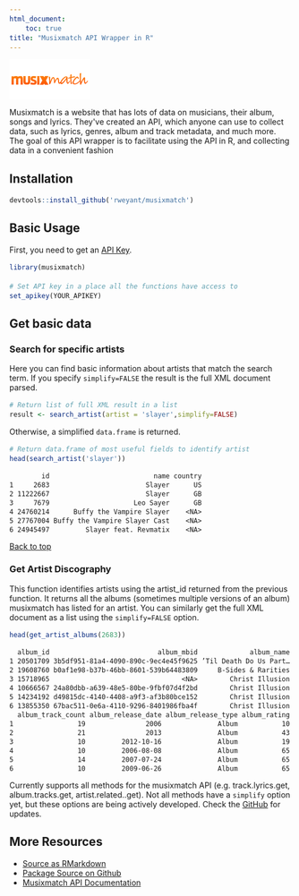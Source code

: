 ```yaml
---
html_document:
    toc: true
title: "Musixmatch API Wrapper in R"
---
```





<img src="figure/unnamed-chunk-1-1.png" title="plot of chunk unnamed-chunk-1" alt="plot of chunk unnamed-chunk-1" style="display: block; margin: auto auto auto 0;" />

Musixmatch is a website that has lots of data on musicians, their album, songs and lyrics.  They've created an API, which anyone can use to collect data, such as lyrics, genres, album and track metadata, and much more.  The goal of this API wrapper is to facilitate using the API in R, and collecting data in a convenient fashion

## Installation


```r
devtools::install_github('rweyant/musixmatch')
```

## Basic Usage

First, you need to get an [API Key](https://developer.musixmatch.com/signup).

```r
library(musixmatch)

# Set API key in a place all the functions have access to
set_apikey(YOUR_APIKEY)
```

## Get basic data

### Search for specific artists

Here you can find basic information about artists that match the search term.  If you specify `simplify=FALSE` the result is the full XML document parsed.


```r
# Return list of full XML result in a list
result <- search_artist(artist = 'slayer',simplify=FALSE)
```

Otherwise, a simplified `data.frame` is returned.


```r
# Return data.frame of most useful fields to identify artist
head(search_artist('slayer'))
```

```
        id                          name country
1     2683                        Slayer      US
2 11222667                        Slayer      GB
3     7679                     Leo Sayer      GB
4 24760214      Buffy the Vampire Slayer    <NA>
5 27767004 Buffy the Vampire Slayer Cast    <NA>
6 24945497         Slayer feat. Revmatix    <NA>
```

<a href="#top">Back to top</a>

### Get Artist Discography

This function identifies artists using the artist_id returned from the previous function.  It returns all the albums (sometimes multiple versions of an album) musixmatch has listed for an artist.  You can similarly get the full XML document as a list using the `simplify=FALSE` option.


```r
head(get_artist_albums(2683))
```

```
  album_id                           album_mbid             album_name
1 20501709 3b5df951-81a4-4090-890c-9ec4e45f9625 ’Til Death Do Us Part…
2 19608760 b0af1e98-b37b-46bb-8601-539b64483809     B-Sides & Rarities
3 15718965                                 <NA>        Christ Illusion
4 10666567 24a80dbb-a639-48e5-80be-9fbf07d4f2bd        Christ Illusion
5 14234192 d49815dc-4140-4408-a9f3-af3b80bce152        Christ Illusion
6 13855350 67bac511-0e6a-4110-9296-8401986fba4f        Christ Illusion
  album_track_count album_release_date album_release_type album_rating
1                19               2006              Album           10
2                21               2013              Album           43
3                10         2012-10-16              Album           19
4                10         2006-08-08              Album           65
5                14         2007-07-24              Album           65
6                10         2009-06-26              Album           65
```

Currently supports all methods for the musixmatch API (e.g. track.lyrics.get, album.tracks.get, artist.related..get).  Not all methods have a `simplify` option yet, but these options are being actively developed.  Check the [GitHub](https://github.com/rweyant/musixmatch) for updates.



## More Resources
- [Source as RMarkdown](https://github.com/rweyant/bertplot/blob/master/R/tutorials/musixmatch-api-post/musixmatch-api-post.Rmd)
- [Package Source on Github](https://github.com/rweyant/musixmatch)
- [Musixmatch API Documentation](https://developer.musixmatch.com/documentation)
